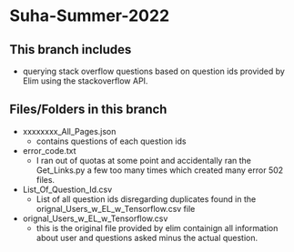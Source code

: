 # Suha-Summer-2022

## This branch includes
  - querying stack overflow questions based on question ids provided by Elim using the stackoverflow API.
  
## Files/Folders in this branch
  - xxxxxxxx_All_Pages.json
    - contains questions of each question ids
  - error_code.txt
    - I ran out of quotas at some point and accidentally ran the Get_Links.py a few too many times which created many error 502 files. 
  - List_Of_Question_Id.csv
    - List of all question ids disregarding duplicates found in the orignal_Users_w_EL_w_Tensorflow.csv file
  - orignal_Users_w_EL_w_Tensorflow.csv
    - this is the original file provided by elim containign all information about user and questions asked minus the actual question.
  